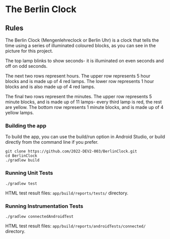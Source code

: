 # The Berlin Clock
## Rules

The Berlin Clock (Mengenlehreclock or Berlin Uhr) is a clock that tells the time using a series of illuminated coloured blocks, as you can see in the picture for this project.

The top lamp blinks to show seconds- it is illuminated on even seconds and off on odd seconds.

The next two rows represent hours. The upper row represents 5 hour blocks and is made up of 4 red lamps. The lower row represents 1 hour blocks and is also made up of 4 red lamps.

The final two rows represent the minutes. The upper row represents 5 minute blocks, and is made up of 11 lamps- every third lamp is red, the rest are yellow. The bottom row represents 1 minute blocks, and is made up of 4 yellow lamps.

### Building the app
To build the app, you can use the build/run option in Android Studio, or build directly from the command line if you prefer.

    git clone https://github.com/2022-DEV2-003/BerlinClock.git
    cd BerlinClock
    ./gradlew build
### Running Unit Tests
    ./gradlew test
HTML test result files: `app/build/reports/tests/` directory.
### Running Instrumentation Tests
    ./gradlew connectedAndroidTest
HTML test result files: `app/build/reports/androidTests/connected/` directory.